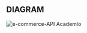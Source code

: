 ## DIAGRAM

![e-commerce-API Academlo](https://github.com/user-attachments/assets/c1be0b88-59ef-45da-bf9b-3da11ff6e315)
